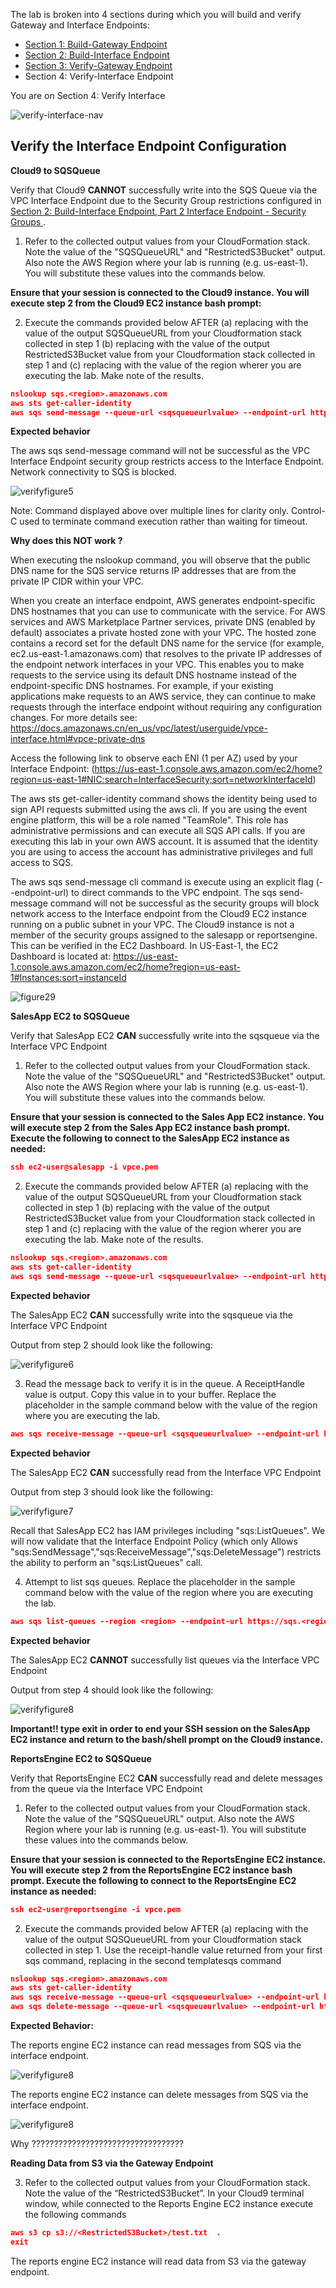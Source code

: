 The lab is broken into 4 sections during which you will build and verify Gateway and Interface Endpoints:
* [Section 1: Build-Gateway Endpoint](https://github.com/harrisn6/vpc-endpoints-lab/blob/master/build-gateway.md) 
* [Section 2: Build-Interface Endpoint](https://github.com/harrisn6/vpc-endpoints-lab/blob/master/build-interface.md) 
* [Section 3: Verify-Gateway Endpoint](https://github.com/harrisn6/vpc-endpoints-lab/blob/master/verify-gateway.md) 
* Section 4: Verify-Interface Endpoint 

You are on Section 4: Verify Interface

![verify-interface-nav](./images/us-east-1/verify-interface-nav.png) 

## Verify the Interface Endpoint Configuration 

**Cloud9 to SQSQueue**

Verify that Cloud9 **CANNOT** successfully write into the SQS Queue via the VPC Interface Endpoint due to the Security Group restrictions configured in [Section 2: Build-Interface Endpoint, Part 2 Interface Endpoint - Security Groups ](https://github.com/harrisn6/vpc-endpoints-lab/blob/master/build-interface.md#part-2-interface-endpoint---security-groups). 

1. Refer to the collected output values from your CloudFormation stack.  Note the value of the "SQSQueueURL" and "RestrictedS3Bucket" output.  Also note the AWS Region where your lab is running (e.g. us-east-1).  You will substitute these values into the commands below. 

**Ensure that your session is connected to the Cloud9 instance.  You will execute step 2 from the Cloud9 EC2 instance bash prompt:**
  
2.  Execute the commands provided below AFTER (a) replacing <sqsqueueurlvalue> with the value of the output SQSQueueURL from your Cloudformation stack collected in step 1 (b) replacing <restrictedbucket> with the value of the output RestrictedS3Bucket value from your Cloudformation stack collected in step 1 and (c) replacing <region> with the value of the region wherer you are executing the lab.  Make note of the results.


``` json
nslookup sqs.<region>.amazonaws.com
aws sts get-caller-identity
aws sqs send-message --queue-url <sqsqueueurlvalue> --endpoint-url https://sqs.<region>.amazonaws.com --message-body "{datafilelocation:s3://<restrictedbucket>/test.txt}" --region <region>
```

**Expected behavior** 

The aws sqs send-message command will not be successful as the VPC Interface Endpoint security group restricts access to the Interface Endpoint.  Network connectivity to SQS is blocked.   

![verifyfigure5](./images/us-east-1/verifyfigure5.png) 

Note:  Command displayed above over multiple lines for clarity only.  Control-C used to terminate command execution rather than waiting for timeout.

**Why does this NOT work ?**

When executing the nslookup command, you will observe that the public DNS name for the SQS service returns IP addresses that are from the private IP CIDR within your VPC. 

When you create an interface endpoint, AWS generates endpoint-specific DNS hostnames that you can use to communicate with the service. For AWS services and AWS Marketplace Partner services, private DNS (enabled by default) associates a private hosted zone with your VPC. The hosted zone contains a record set for the default DNS name for the service (for example, ec2.us-east-1.amazonaws.com) that resolves to the private IP addresses of the endpoint network interfaces in your VPC. This enables you to make requests to the service using its default DNS hostname instead of the endpoint-specific DNS hostnames. For example, if your existing applications make requests to an AWS service, they can continue to make requests through the interface endpoint without requiring any configuration changes. For more details see: https://docs.amazonaws.cn/en_us/vpc/latest/userguide/vpce-interface.html#vpce-private-dns

Access the following link to observe each ENI (1 per AZ) used by your Interface Endpoint: (https://us-east-1.console.aws.amazon.com/ec2/home?region=us-east-1#NIC:search=InterfaceSecurity;sort=networkInterfaceId)

The aws sts get-caller-identity command shows the identity being used to sign API requests submitted using the aws cli.  If you are using the event engine platform, this will be a role named "TeamRole".  This role has administrative permissions and can execute all SQS API calls.  If you are executing this lab in your own AWS account.  It is assumed that the identity you are using to access the account has administrative privileges and full access to SQS. 

The aws sqs send-message cli command is execute using an explicit flag (--endpoint-url) to direct commands to the VPC endpoint.  The sqs send-message command will not be successful as the security groups will block network access to the Interface endpoint from the Cloud9 EC2 instance running on a public subnet in your VPC.  The Cloud9 instance is not a member of the security groups assigned to the salesapp or reportsengine.  This can be verified in the EC2 Dashboard.  In US-East-1, the EC2 Dashboard is located at:  https://us-east-1.console.aws.amazon.com/ec2/home?region=us-east-1#Instances:sort=instanceId

![figure29](./images/us-east-1/figure29.png) 


**SalesApp EC2 to SQSQueue**

Verify that SalesApp EC2 **CAN** successfully write into the sqsqueue via the Interface VPC Endpoint

1. Refer to the collected output values from your CloudFormation stack.  Note the value of the "SQSQueueURL" and "RestrictedS3Bucket" output.  Also note the AWS Region where your lab is running (e.g. us-east-1).  You will substitute these values into the commands below. 

**Ensure that your session is connected to the  Sales App EC2 instance.  You will execute step 2 from the Sales App EC2 instance bash prompt.  Execute the following to connect to the SalesApp EC2 instance as needed:**

``` json
ssh ec2-user@salesapp -i vpce.pem

```

2. Execute the commands provided below AFTER (a) replacing <sqsqueueurlvalue> with the value of the output SQSQueueURL from your Cloudformation stack collected in step 1 (b) replacing <restrictedbucket> with the value of the output RestrictedS3Bucket value from your Cloudformation stack collected in step 1 and (c) replacing <region> with the value of the region wherer you are executing the lab.  Make note of the results.


``` json
nslookup sqs.<region>.amazonaws.com
aws sts get-caller-identity
aws sqs send-message --queue-url <sqsqueueurlvalue> --endpoint-url https://sqs.<region>.amazonaws.com --message-body "{datafilelocation:s3://<restrictedbucket>/test.txt}" --region <region>
```

**Expected behavior** 

The SalesApp EC2 **CAN** successfully write into the sqsqueue via the Interface VPC Endpoint

Output from step 2 should look like the following:

![verifyfigure6](./images/us-east-1/verifyfigure6.png) 

3.  Read the message back to verify it is in the queue.  A ReceiptHandle value is output.  Copy this value in to your buffer.  Replace the <region> placeholder in the sample command below with the value of the region where you are executing the lab. 
  
``` json
aws sqs receive-message --queue-url <sqsqueueurlvalue> --endpoint-url https://sqs.<region>.amazonaws.com --region <region>
```

**Expected behavior** 

The SalesApp EC2 **CAN** successfully read from the Interface VPC Endpoint

Output from step 3 should look like the following:

![verifyfigure7](./images/us-east-1/verifyfigure7.png) 

Recall that SalesApp EC2 has IAM privileges including "sqs:ListQueues".  We will now validate that the Interface Endpoint Policy (which only Allows "sqs:SendMessage","sqs:ReceiveMessage","sqs:DeleteMessage") restricts the ability to perform an "sqs:ListQueues" call.

4.  Attempt to list sqs queues. Replace the <region> placeholder in the sample command below with the value of the region where you are executing the lab.   

``` json 
aws sqs list-queues --region <region> --endpoint-url https://sqs.<region>.amazonaws.com
```

**Expected behavior** 

The SalesApp EC2 **CANNOT** successfully list queues via the Interface VPC Endpoint

Output from step 4 should look like the following:

![verifyfigure8](./images/us-east-1/verifyfigure8.png) 

**Important!! type exit in order to end your SSH session on the SalesApp EC2 instance and return to the bash/shell prompt on the Cloud9 instance.**

**ReportsEngine EC2 to SQSQueue**

Verify that ReportsEngine EC2 **CAN** successfully read and delete messages from the queue via the Interface VPC Endpoint

1. Refer to the collected output values from your CloudFormation stack.  Note the value of the "SQSQueueURL" output.  Also note the AWS Region where your lab is running (e.g. us-east-1).  You will substitute these values into the commands below. 

**Ensure that your session is connected to the  ReportsEngine EC2 instance.  You will execute step 2 from the ReportsEngine EC2 instance bash prompt.  Execute the following to connect to the ReportsEngine EC2 instance as needed:**

``` json
ssh ec2-user@reportsengine -i vpce.pem

```

2. Execute the commands provided below AFTER (a) replacing <sqsqueueurlvalue> with the value of the output SQSQueueURL from your Cloudformation stack collected in step 1.  Use the  receipt-handle value returned from your first sqs command, replacing <receipthandle> in the second templatesqs command

``` json
nslookup sqs.<region>.amazonaws.com
aws sts get-caller-identity
aws sqs receive-message --queue-url <sqsqueueurlvalue> --endpoint-url https://sqs.<region>.amazonaws.com --region <region> 
aws sqs delete-message --queue-url <sqsqueueurlvalue> --endpoint-url https://sqs.<region>.amazonaws.com --region <region> --receipt-handle <receipthandle>
```

**Expected Behavior:** 

The reports engine EC2 instance can read messages from SQS via the interface endpoint.

![verifyfigure8](./images/us-east-1/verifyfigure9.png) 

The reports engine EC2 instance can delete messages from SQS via the interface endpoint.

![verifyfigure8](./images/us-east-1/verifyfigure10.png) 

Why ??????????????????????????????????

**Reading Data from S3 via the Gateway Endpoint**


3.  Refer to the collected output values from your CloudFormation stack.  Note the value of the “RestrictedS3Bucket”.  In your Cloud9 terminal window, while connected to the Reports Engine EC2 instance execute the following commands  

``` json
aws s3 cp s3://<RestrictedS3Bucket>/test.txt  .
exit
```

The reports engine EC2 instance will read data from S3 via the gateway endpoint.